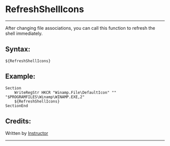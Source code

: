 # RefreshShellIcons

---

After changing file associations, you can call this function to refresh the shell immediately.

## Syntax:

	${RefreshShellIcons}

## Example:

	Section
		WriteRegStr HKCR "Winamp.File\DefaultIcon" "" "$PROGRAMFILES\Winamp\WINAMP.EXE,2"
		${RefreshShellIcons}
	SectionEnd

## Credits:

Written by [Instructor](1)

---

[1]: http://nsis.sourceforge.net/User:Instructor